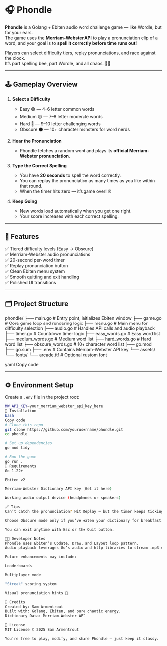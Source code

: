 # 🎧 Phondle

**Phondle** is a Golang + Ebiten audio word challenge game — like Wordle, but for your ears.  
The game uses the **Merriam-Webster API** to play a pronunciation clip of a word, and your goal is to **spell it correctly before time runs out!**

Players can select difficulty tiers, replay pronunciations, and race against the clock.  
It’s part spelling bee, part Wordle, and all chaos. 🐝💥

---

## 🕹️ Gameplay Overview

1. **Select a Difficulty**
   - Easy 🟢 — 4–6 letter common words  
   - Medium 🟡 — 7–8 letter moderate words  
   - Hard 🔴 — 9–10 letter challenging words  
   - Obscure ⚫ — 10+ character monsters for word nerds  

2. **Hear the Pronunciation**
   - Phondle fetches a random word and plays its **official Merriam-Webster pronunciation**.

3. **Type the Correct Spelling**
   - You have **20 seconds** to spell the word correctly.  
   - You can replay the pronunciation as many times as you like within that round.  
   - When the timer hits zero — it’s game over! ⏰

4. **Keep Going**
   - New words load automatically when you get one right.  
   - Your score increases with each correct spelling.

---

## 🧠 Features

✅ Tiered difficulty levels (Easy → Obscure)  
✅ Merriam-Webster audio pronunciations  
✅ 20-second per-word timer  
✅ Replay pronunciation button  
✅ Clean Ebiten menu system  
✅ Smooth quitting and exit handling  
✅ Polished UI transitions  

---

## 🗂️ Project Structure

phondle/
├── main.go # Entry point, initializes Ebiten window
├── game.go # Core game loop and rendering logic
├── menu.go # Main menu for difficulty selection
├── audio.go # Handles API calls and audio playback
├── timer.go # Countdown timer logic
├── easy_words.go # Easy word list
├── medium_words.go # Medium word list
├── hard_words.go # Hard word list
├── obscure_words.go # 10+ character word list
├── go.mod
├── go.sum
├── .env # Contains Merriam-Webster API key
└── assets/
└── fonts/
└── arcade.ttf # Optional custom font

yaml
Copy code

---

## ⚙️ Environment Setup

Create a `.env` file in the project root:

```bash
MW_API_KEY=your_merriam_webster_api_key_here
🧩 Installation
bash
Copy code
# Clone this repo
git clone https://github.com/yourusername/phondle.git
cd phondle

# Set up dependencies
go mod tidy

# Run the game
go run .
🧰 Requirements
Go 1.22+

Ebiten v2

Merriam-Webster Dictionary API key (Get it here)

Working audio output device (headphones or speakers)

🪄 Tips
Can’t catch the pronunciation? Hit Replay — but the timer keeps ticking!

Choose Obscure mode only if you’ve eaten your dictionary for breakfast.

You can exit anytime with Esc or the Quit button.

🧑‍💻 Developer Notes
Phondle uses Ebiten’s Update, Draw, and Layout loop pattern.
Audio playback leverages Go’s audio and http libraries to stream .mp3 clips directly from Merriam-Webster’s CDN.

Future enhancements may include:

Leaderboards

Multiplayer mode

"Streak" scoring system

Visual pronunciation hints 👀

🥇 Credits
Created by: Sam Armentrout
Built with: Golang, Ebiten, and pure chaotic energy.
Dictionary Data: Merriam-Webster API

📜 License
MIT License © 2025 Sam Armentrout

You’re free to play, modify, and share Phondle — just keep it classy.
